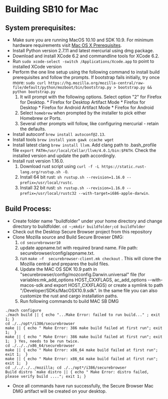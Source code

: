 # Building SB10 for Mac

## System prerequisites:
  * Make sure you are running MacOS 10.10 and SDK 10.9. For minimum hardware requirements visit [Mac OS X Prerequisites](https://developer.mozilla.org/en-US/docs/Mozilla/Developer_guide/Build_Instructions/Mac_OS_X_Prerequisites).
  * Install Python version 2.7.11 and latest mercurial using dmg package.
  * Download and install XCode 6.2 and commandline tools for XCode 6.2.
  * Run `sudo xcode-select -switch /Applications/Xcode.app` to point to installed XCode version
  * Perform the one line setup using the following command to install build prerequisites and follow the prompts. If bootstrap fails initially, try once more: `sudo curl https://hg.mozilla.org/mozilla-central/raw-file/default/python/mozboot/bin/bootstrap.py > bootstrap.py && python bootstrap.py`
      1. It will prompt with the following options. Select option "2" for Firefox for Desktop.
        * Firefox for Desktop Artifact Mode
        * Firefox for Desktop
        * Firefox for Android Artifact Mode
        * Firefox for Android
      2. Select `homebrew` when prompted by the installer to pick either Homebrew or Ports.
      3. Several other prompts will follow, like configuring mercurial - retain the defaults.
  * Install autoconf `brew install autoconf@2.13`.
  * Install tools `brew install yasm gawk ccache wget`
  * Install latest clang `brew install llvm`. Add clang path to .bash_profile file `export PATH=/usr/local/Cellar/llvm/4.0.1/bin:$PATH`. Check the installed version and update the path accordingly.
  * Install rust version 1.16.0.
      1. Download rust script using `curl -f -L https://static.rust-lang.org/rustup.sh -O`.
      2. Install 64 bit rust: `sh rustup.sh --revision=1.16.0 --prefix=/usr/local/rustc`.     
      3. Install 32 bit rust: `sh rustup.sh --revision=1.16.0 --prefix=/usr/local/rustc32 --with-target=i686-apple-darwin`.

## Build Process:

  * Create folder name "buildfolder" under your home directory and change directory to buildfolder. `cd ~;mkdir buildfolder;cd buildfolder`
  * Check out the Desktop Secure Browser project from this repository
  * Clone Mozilla source and Build Secure Browser DMG:
      1. `cd securebrowser10`
      2. update appname.txt with required brand name. File path: securebrowser/config/appname.txt.
      3. run `make –f  securebrowser-client.mk checkout` . This will clone the Mozilla central and prepares the build files.
      4. Update the MAC OS SDK 10.9 path in "securebrowser/config/mozconfig.Darwin.universal" file (for variables:mk_add_options HOST_CXXFLAGS, ac_add_options --with-macos-sdk and export HOST_CXXFLAGS) or create a symlink to path "/Developer/SDKs/MacOSX10.9.sdk". In the same file you can also customize the rust and cargo installation paths.
      5. Run following commands to build MAC SB DMG
         
`````
./mach configure
./mach build || { echo "...Make Error: failed to run build..." ; exit 1; }
cd ./../opt*/i386/securebrowser
make || { echo " Make Error: 386 make build failed at first run"; exit 1;  }
make || { echo " Make Error: 386 make build failed at first run"; exit 1;  } Yes, needs to be run twice.
cd ./../../x86_64/securebrowser
make || { echo " Make Error: x86_64 make build failed at first run"; exit 1;  }
make || { echo " Make Error: x86_64 make build failed at first run"; exit 1;  }
cd ./../../../mozilla; cd ./../opt*/i386/securebrowser
Build distro `make distro || { echo " Make Error: distro failed, please verify build ...."; exit 1; }
`````
  * Once all commands have run successfully, the Secure Browser Mac DMG artifact will be created on your desktop.
